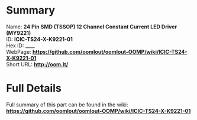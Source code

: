 
Summary
=================
  
Name: __24 Pin SMD (TSSOP) 12 Channel Constant Current LED Driver (MY9221)__    
ID: __ICIC-TS24-X-K9221-01__   
Hex ID: ____   
WebPage: __https://github.com/oomlout/oomlout-OOMP/wiki/ICIC-TS24-X-K9221-01__   
Short URL: __http://oom.lt/__   

Full Details
==========================
Full summary of this part can be found in the wiki:   
__https://github.com/oomlout/oomlout-OOMP/wiki/ICIC-TS24-X-K9221-01__    


